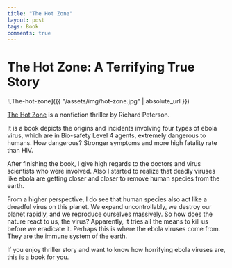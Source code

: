 ```yaml
---
title: "The Hot Zone"
layout: post
tags: Book
comments: true
---
```


# The Hot Zone: A Terrifying True Story

![The-hot-zone]({{ "/assets/img/hot-zone.jpg" | absolute_url }})

[The Hot Zone](https://www.amazon.com/Hot-Zone-Terrifying-Story-Origins/dp/0385479565) is a nonfiction thriller by Richard Peterson.

It is a book depicts the origins and incidents involving four types of ebola virus, which are in Bio-safety Level 4 agents, extremely dangerous to humans. How dangerous? Stronger symptoms and more high fatality rate than HIV.

After finishing the book, I give high regards to the doctors and virus scientists who were involved. Also I started to realize that deadly viruses like ebola are getting closer and closer to remove human species from the earth.

From a higher perspective, I do see that human species also act like a dreadful virus on this planet. We expand uncontrollably, we destroy our planet rapidly, and we reproduce ourselves massively. So how does the nature react to us, the virus? Apparently, it tries all the means to kill us before we eradicate it. Perhaps this is where the ebola viruses come from. They are the immune system of the earth.

If you enjoy thriller story and want to know how horrifying ebola viruses are, this is a book for you.

